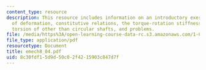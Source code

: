 ```yaml
---
content_type: resource
description: This resource includes information on an introductory exercise, compatibility
  of deformation, constitutive relations, the torque-rotation stiffness equation,
  torsion of other than circular shafts, and problems.
file: /media/https%3A/open-learning-course-data-rc.s3.amazonaws.com/1-050-solid-mechanics-fall-2004/8c30fdf15d9d50c02f4215903c847d7f_emech8_04.pdf
file_type: application/pdf
resourcetype: Document
title: emech8_04.pdf
uid: 8c30fdf1-5d9d-50c0-2f42-15903c847d7f
---
```

